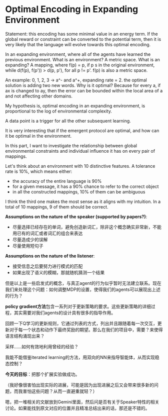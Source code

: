 # Optimal Encoding in Expanding Environment

Statement: this encoding has some minimal value in an energy term. If the global reward or constraint can be converted to the potential term, then it is very likely that the language will evolve towards this optimal encoding.

In an expanding environment, where all of the agents have learned the previous environment. What is an environment? A metric space. What is an expanding? A mapping, where f(p) = p, if p s in the original environment, while d(f(p), f(p')) > d(p, p'), for all p != p'. f(p) is also a metric space.

An example: 0, 1, 2, 3 -> a^- and a^+, expanding rate = 2. the optimal solution is adding two new words. Why is it optimal? Because for every a, if ax is changed to ay, then the error can be bounded within the local area of a and not affecting other domains. 

My hypothesis is, optimal encoding in an expanding environment, is proportional to the log of environmental complexity. 

A data point is a trigger for all the other subsequent learning.

It is very interesting that if the emergent protocol are optimal, and how can it be optimal in the environment.



In this part, I want to investigate the relationship between global environmental constraints and individual influence it has on every pair of mappings.

Let's think about an environment with 10 distinctive features. A tolerance rate is 10%, which means either:

- the accuracy of the entire language is 90%
- for a given message, it has a 90% chance to refer to the correct object
- in all the constructed mappings, 10% of them can be ambiguous

I think the third one makes the most sense as it aligns with my intuition. In a total of 10 mappings, 9 of them should be correct. 

**Assumptions on the nature of the speaker (supported by papers?)**: 

- 尽量选择已经存在的单词，避免创造新词汇，除非这个概念确实非常新，不能用已有的词汇或者词汇的组合来表达
- 尽量造成少的误解
- 尽量使用短句子

**Assumptions on the nature of the listener**: 

- 接受信息之后要努力进行模式的匹配
- 如果出现了语义的模糊，那就随机猜测一个结果

但是以上是一些启发式的概念，与真正agent的行为似乎暂时无法建立联系。现在我们来处理这个问题：如何调整MDP的设置，使得我们的agents可以展现出上述的行为？

**policy gradient方法**包含一系列对于更新策略的要求。这些更新策略的详细过程，其实需要对我们agents的设计具有很多的指导作用。

回顾一下Q学习的更新规则，它通过列表的方式，列出并且跟随着每一次交互，更新对于每一个状态和动作下最终奖励的期望。那么在我们的项目中，需要？来使得语言结构涌现出来？

采样……如何有效地利用曾经的经验？

我能不能借鉴iterated learning的方法，用双向的NN来指导智能体，从而实现稳态控制？

**今天的目标**：把那个扩展实验做成功。

（我好像很害怕出现实际的进展，可能是因为出现进展之后又会带来很多新的问题，而我害怕这些问题？从而一直避重就轻？）



嗯，把一堆相关的文献放到Gemini里面，然后问是否有关于Speaker特性的相关讨论。如果能找到原文对应的位置并且精准总结出来的话，那还是不错的。